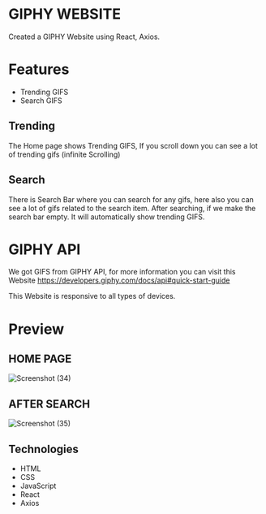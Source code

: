 # GIPHY WEBSITE

 Created a GIPHY Website using React, Axios.
 <h1>Features</h1>
 <ul>
 <li>Trending GIFS</li>
 <li>Search GIFS</li>
 </ul>
 
 <h2>Trending</h2>
 The Home page shows Trending GIFS, If you scroll down you can see a lot of trending gifs (infinite Scrolling)

 <h2>Search</h2>
 There is Search Bar where you can search for any gifs, here also you can see a lot of gifs related to the search item.
 After searching, if we make the search bar empty. It will automatically show trending GIFS.

<h1>GIPHY API</h1> 

We got GIFS from GIPHY API, for more information you can visit this Website https://developers.giphy.com/docs/api#quick-start-guide


This Website is responsive to all types of devices.

# Preview 

<h2>HOME PAGE</h2>

![Screenshot (34)](https://user-images.githubusercontent.com/83816376/162615452-93906fda-d5f4-41b1-9809-eae2540bec51.png)

<h2>AFTER SEARCH</h2>

 ![Screenshot (35)](https://user-images.githubusercontent.com/83816376/162615619-d68c69f2-e00a-48b9-9a21-4695c5ae6699.png)
 
<h2>Technologies</h2>
<ul>
 <li>HTML</li>
 <li>CSS</li>
 <li>JavaScript</li>
 <li>React</li>
 <li>Axios</li>
 </ul>
